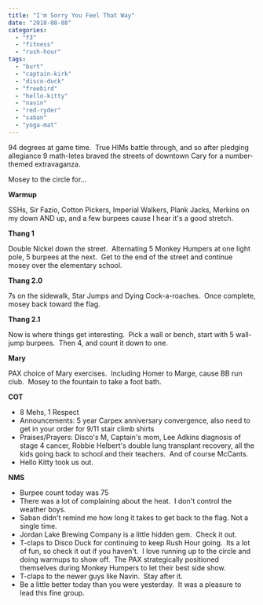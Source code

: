 ```yaml
---
title: "I'm Sorry You Feel That Way"
date: "2018-08-08"
categories: 
  - "f3"
  - "fitness"
  - "rush-hour"
tags: 
  - "burt"
  - "captain-kirk"
  - "disco-duck"
  - "freebird"
  - "hello-kitty"
  - "navin"
  - "red-ryder"
  - "saban"
  - "yoga-mat"
---
```


94 degrees at game time.  True HIMs battle through, and so after pledging allegiance 9 math-letes braved the streets of downtown Cary for a number-themed extravaganza.

Mosey to the circle for...

**Warmup**

SSHs, Sir Fazio, Cotton Pickers, Imperial Walkers, Plank Jacks, Merkins on my down AND up, and a few burpees cause I hear it's a good stretch.

**Thang 1**

Double Nickel down the street.  Alternating 5 Monkey Humpers at one light pole, 5 burpees at the next.  Get to the end of the street and continue mosey over the elementary school.

**Thang 2.0**

7s on the sidewalk, Star Jumps and Dying Cock-a-roaches.  Once complete, mosey back toward the flag.

**Thang 2.1**

Now is where things get interesting.  Pick a wall or bench, start with 5 wall-jump burpees.  Then 4, and count it down to one.

**Mary**

PAX choice of Mary exercises.  Including Homer to Marge, cause BB run club.  Mosey to the fountain to take a foot bath.

**COT**

- 8 Mehs, 1 Respect
- Announcements: 5 year Carpex anniversary convergence, also need to get in your order for 9/11 stair climb shirts
- Praises/Prayers: Disco's M, Captain's mom, Lee Adkins diagnosis of stage 4 cancer, Robbie Helbert's double lung transplant recovery, all the kids going back to school and their teachers.  And of course McCants.
- Hello Kitty took us out.

**NMS**

- Burpee count today was 75
- There was a lot of complaining about the heat.  I don't control the weather boys.
- Saban didn't remind me how long it takes to get back to the flag. Not a single time.
- Jordan Lake Brewing Company is a little hidden gem.  Check it out.
- T-claps to Disco Duck for continuing to keep Rush Hour going.  Its a lot of fun, so check it out if you haven't.  I love running up to the circle and doing warmups to show off.  The PAX strategically positioned themselves during Monkey Humpers to let their best side show.
- T-claps to the newer guys like Navin.  Stay after it.
- Be a little better today than you were yesterday.  It was a pleasure to lead this fine group.
